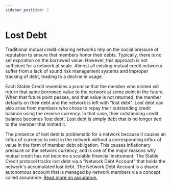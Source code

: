 ```yaml
---
sidebar_position: 2
---
```


# Lost Debt

Traditional mutual credit-clearing networks rely on the social pressure of reputation to ensure that members honor their debts. Typically, there is no set expiration on the borrowed value. However, this approach is not sufficient for a network at scale. Almost all existing mutual credit networks suffer from a lack of sound risk management systems and improper tracking of debt, leading to a decline in usage.

Each Stable Credit resembles a promise that the member who minted will return that same borrowed value to the network at some point in the future. When that future point passes, and that value is not returned, the member defaults on their debt and the network is left with "lost debt". Lost debt can also arise from members who chose to repay their outstanding credit balance using the reserve currency. In that case, their outstanding credit balance becomes ‘lost debt’. Lost debt is simply debt that is no longer tied to the member that minted it.

The presence of lost debt is problematic for a network because it causes an influx of currency to exist in the network without a corresponding influx of value in the form of member debt obligation. This causes inflationary pressure on the network currency, and is one of the major reasons why mutual credit has not become a scalable financial instrument. The Stable Credit protocol tracks lost debt via a "Network Debt Account" that holds the network's accumulated lost debt. The Network Debt Account is a shared autonomous account that is managed by network members via a concept called assurance. [Read more on assurance.](/docs/overview/credit-assurance)
